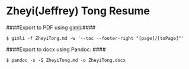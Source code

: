 Zheyi(Jeffrey) Tong Resume
=========
   

####Export to PDF using [gimli](https://github.com/walle/gimli):####
 
	$ gimli -f ZheyiTong.md -w '--toc --footer-right "[page]/[toPage]"'

####Export to docx using Pandoc: ####

	$ pandoc -s -S ZheyiTong.md -o ZheyiTong.docx